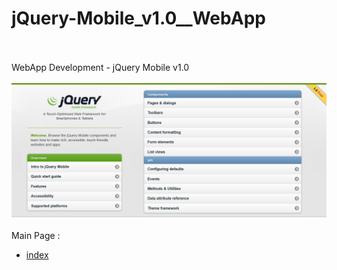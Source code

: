 # jQuery-Mobile_v1.0__WebApp<br><br>
WebApp Development - jQuery Mobile v1.0<br><br>
<img src="https://github.com/RizkyKhapidsyah/jQuery-Mobile_v1.0__WebApp/blob/master/result/001.PNG"><br><br>
Main Page :<br>
- <a href="https://github.com/RizkyKhapidsyah/jQuery-Mobile_v1.0__WebApp/blob/master/demos/index.html">index</a>
